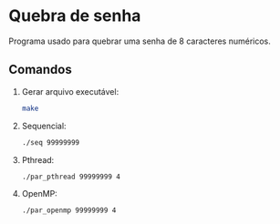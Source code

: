 # Quebra de senha

Programa usado para quebrar uma senha de 8 caracteres numéricos.

## Comandos

1. Gerar arquivo executável:

   ```bash
   make

2. Sequencial:

   ```bash
   ./seq 99999999
   ```
3. Pthread:

   ```bash
   ./par_pthread 99999999 4
   ```

4. OpenMP:
   ```bash
   ./par_openmp 99999999 4
   ```